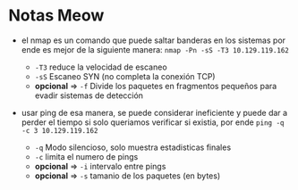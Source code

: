 # Notas Meow

* el nmap es un comando que puede saltar banderas en los sistemas por ende es mejor de la siguiente manera:
```nmap -Pn -sS -T3 10.129.119.162```
    * `-T3` reduce la velocidad de escaneo
    * `-sS` Escaneo SYN (no completa la conexión TCP) 
    * **opcional** => `-f`  Divide los paquetes en fragmentos pequeños para evadir sistemas de detección

* usar ping de esa manera, se puede considerar ineficiente y puede dar a perder el tiempo si solo queriamos verificar si existia, por ende
```ping -q -c 3 10.129.119.162```
    * `-q` Modo silencioso, solo muestra estadisticas finales
    * `-c` limita el numero de pings 
    * **opcional** => `-i` intervalo entre pings
    * **opcional** => `-s` tamanio de los paquetes (en bytes)